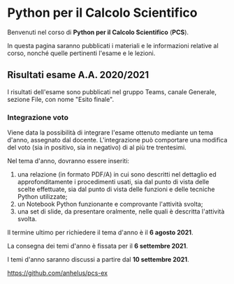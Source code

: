 # Python per il Calcolo Scientifico

Benvenuti nel corso di **Python per il Calcolo Scientifico** (**PCS**).

In questa pagina saranno pubblicati i materiali e le informazioni relative al corso, nonché quelle pertinenti l'esame e le lezioni.

## Risultati esame A.A. 2020/2021

I risultati dell'esame sono pubblicati nel gruppo Teams, canale Generale, sezione File, con nome "Esito finale".

### Integrazione voto

Viene data la possibilità di integrare l'esame ottenuto mediante un tema d'anno, assegnato dal docente. L'integrazione può comportare una modifica del voto (sia in positivo, sia in negativo) di al più tre trentesimi.

Nel tema d'anno, dovranno essere inseriti:

1. una relazione (in formato PDF/A) in cui sono descritti nel dettaglio ed approfonditamente i procedimenti usati, sia dal punto di vista delle scelte effettuate, sia dal punto di vista delle funzioni e delle tecniche Python utilizzate;
2. un Notebook Python funzionante e comprovante l'attività svolta;
3. una set di slide, da presentare oralmente, nelle quali è descritta l'attività svolta.

Il termine ultimo per richiedere il tema d'anno è il **6 agosto 2021**.

La consegna dei temi d'anno è fissata per il **6 settembre 2021**. 

I temi d'anno saranno discussi a partire dal **10 settembre 2021**.

https://github.com/anhelus/pcs-ex
